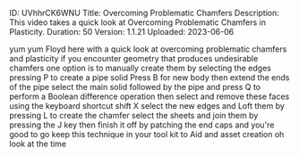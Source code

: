 ID: UVhhrCK6WNU
Title: Overcoming Problematic Chamfers
Description: This video takes a quick look at Overcoming Problematic Chamfers in Plasticity.
Duration: 50
Version: 1.1.21
Uploaded: 2023-06-06

yum yum Floyd here with a quick look at
overcoming problematic chamfers and
plasticity if you encounter geometry
that produces undesirable chamfers one
option is to manually create them by
selecting the edges pressing P to create
a pipe solid Press B for new body then
extend the ends of the pipe select the
main solid followed by the pipe and
press Q to perform a Boolean difference
operation then select and remove these
faces using the keyboard shortcut shift
X select the new edges and Loft them by
pressing L to create the chamfer select
the sheets and join them by pressing the
J key then finish it off by patching the
end caps and you're good to go keep this
technique in your tool kit to Aid and
asset creation oh look at the time

